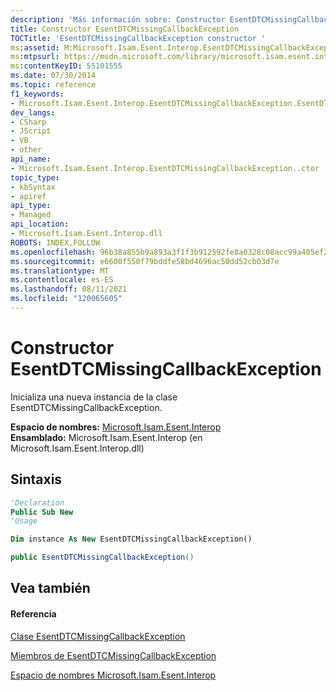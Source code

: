 ```yaml
---
description: 'Más información sobre: Constructor EsentDTCMissingCallbackException'
title: Constructor EsentDTCMissingCallbackException
TOCTitle: 'EsentDTCMissingCallbackException constructor '
ms:assetid: M:Microsoft.Isam.Esent.Interop.EsentDTCMissingCallbackException.#ctor
ms:mtpsurl: https://msdn.microsoft.com/library/microsoft.isam.esent.interop.esentdtcmissingcallbackexception.esentdtcmissingcallbackexception(v=EXCHG.10)
ms:contentKeyID: 55101555
ms.date: 07/30/2014
ms.topic: reference
f1_keywords:
- Microsoft.Isam.Esent.Interop.EsentDTCMissingCallbackException.EsentDTCMissingCallbackException
dev_langs:
- CSharp
- JScript
- VB
- other
api_name:
- Microsoft.Isam.Esent.Interop.EsentDTCMissingCallbackException..ctor
topic_type:
- kbSyntax
- apiref
api_type:
- Managed
api_location:
- Microsoft.Isam.Esent.Interop.dll
ROBOTS: INDEX,FOLLOW
ms.openlocfilehash: 96b38a855b9a893a3f1f3b912592fe8a0328c08acc99a405ef2b445410066448
ms.sourcegitcommit: e6600f550f79bddfe58bd4696ac50dd52cb03d7e
ms.translationtype: MT
ms.contentlocale: es-ES
ms.lasthandoff: 08/11/2021
ms.locfileid: "120065605"
---
```

# <a name="esentdtcmissingcallbackexception-constructor"></a>Constructor EsentDTCMissingCallbackException

Inicializa una nueva instancia de la clase EsentDTCMissingCallbackException.

**Espacio de nombres:**  [Microsoft.Isam.Esent.Interop](./microsoft.isam.esent.interop-namespace.md)  
**Ensamblado:**  Microsoft.Isam.Esent.Interop (en Microsoft.Isam.Esent.Interop.dll)

## <a name="syntax"></a>Sintaxis

``` vb
'Declaration
Public Sub New
'Usage

Dim instance As New EsentDTCMissingCallbackException()
```

``` csharp
public EsentDTCMissingCallbackException()
```

## <a name="see-also"></a>Vea también

#### <a name="reference"></a>Referencia

[Clase EsentDTCMissingCallbackException](./esentdtcmissingcallbackexception-class.md)

[Miembros de EsentDTCMissingCallbackException](./esentdtcmissingcallbackexception-members.md)

[Espacio de nombres Microsoft.Isam.Esent.Interop](./microsoft.isam.esent.interop-namespace.md)
